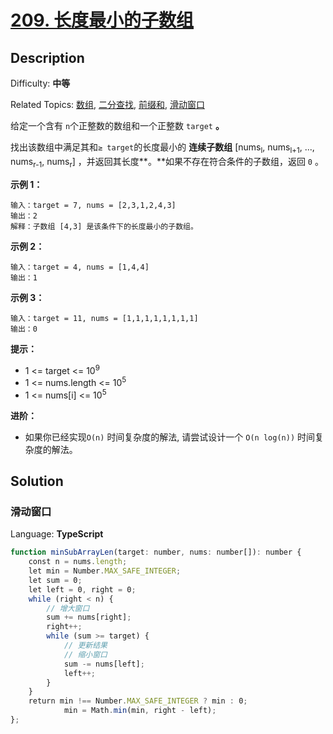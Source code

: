# [209\. 长度最小的子数组](https://leetcode.cn/problems/minimum-size-subarray-sum/)

## Description

Difficulty: **中等**  

Related Topics: [数组](https://leetcode.cn/tag/array/), [二分查找](https://leetcode.cn/tag/binary-search/), [前缀和](https://leetcode.cn/tag/prefix-sum/), [滑动窗口](https://leetcode.cn/tag/sliding-window/)

给定一个含有 `n`个正整数的数组和一个正整数 `target` **。**

找出该数组中满足其和`≥ target`的长度最小的 **连续子数组** [nums<sub>l</sub>, nums<sub>l+1</sub>, ..., nums<sub>r-1</sub>, nums<sub>r</sub>] ，并返回其长度**。**如果不存在符合条件的子数组，返回 `0` 。

**示例 1：**

```
输入：target = 7, nums = [2,3,1,2,4,3]
输出：2
解释：子数组 [4,3] 是该条件下的长度最小的子数组。
```

**示例 2：**

```
输入：target = 4, nums = [1,4,4]
输出：1
```

**示例 3：**

```
输入：target = 11, nums = [1,1,1,1,1,1,1,1]
输出：0
```

**提示：**

* 1 <= target <= 10<sup>9</sup>
* 1 <= nums.length <= 10<sup>5</sup>
* 1 <= nums[i] <= 10<sup>5</sup>

**进阶：**

* 如果你已经实现`O(n)` 时间复杂度的解法, 请尝试设计一个 `O(n log(n))` 时间复杂度的解法。

## Solution

### 滑动窗口

Language: **TypeScript**

```typescript
function minSubArrayLen(target: number, nums: number[]): number {
    const n = nums.length;
    let min = Number.MAX_SAFE_INTEGER;
    let sum = 0;
    let left = 0, right = 0;
    while (right < n) {
        // 增大窗口
        sum += nums[right];
        right++;
        while (sum >= target) {
            // 更新结果
            // 缩小窗口
            sum -= nums[left];
            left++;
        }
    }
    return min !== Number.MAX_SAFE_INTEGER ? min : 0;
            min = Math.min(min, right - left);
};
```
